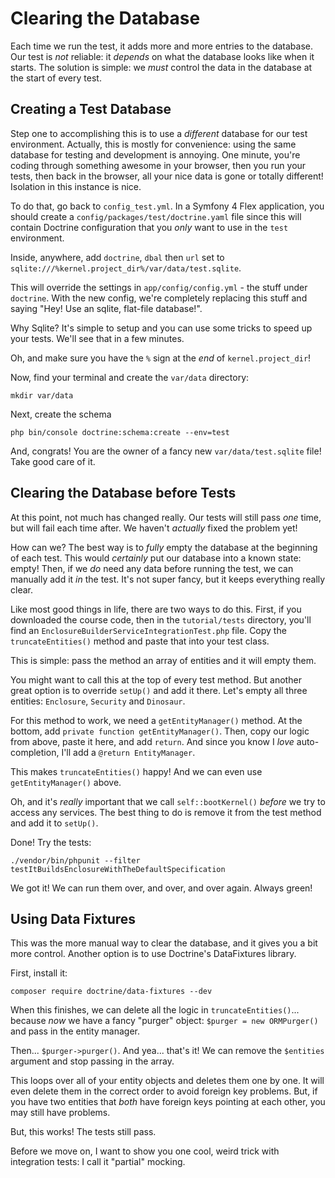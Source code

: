# Clearing the Database

Each time we run the test, it adds more and more entries to the database. Our test
is *not* reliable: it *depends* on what the database looks like when it starts. The
solution is simple: we *must* control the data in the database at the start of every
test.

## Creating a Test Database

Step one to accomplishing this is to use a *different* database for our test environment.
Actually, this is mostly for convenience: using the same database for testing
and development is annoying. One minute, you're coding through something awesome
in your browser, then you run your tests, then back in the browser, all your nice
data is gone or totally different! Isolation in this instance is nice.

To do that, go back to `config_test.yml`. In a Symfony 4 Flex application, you
should create a `config/packages/test/doctrine.yaml` file since this will contain
Doctrine configuration that you *only* want to use in the `test` environment.

Inside, anywhere, add `doctrine`, `dbal` then `url` set to
`sqlite:///%kernel.project_dir%/var/data/test.sqlite`.

This will override the settings in `app/config/config.yml` - the stuff under `doctrine`.
With the new config, we're completely replacing this stuff and saying "Hey! Use an
sqlite, flat-file database!".

Why Sqlite? It's simple to setup and you can use some tricks to speed up your
tests. We'll see that in a few minutes.

Oh, and make sure you have the `%` sign at the *end* of `kernel.project_dir`!

Now, find your terminal and create the `var/data` directory:

```terminal-silent
mkdir var/data
```

Next, create the schema

```terminal
php bin/console doctrine:schema:create --env=test
```

And, congrats! You are the owner of a fancy new `var/data/test.sqlite` file!
Take good care of it.

## Clearing the Database before Tests

At this point, not much has changed really. Our tests will still pass *one* time,
but will fail each time after. We haven't *actually* fixed the problem yet!

How can we? The best way is to *fully* empty the database at the beginning of each
test. This would *certainly* put our database into a known state: empty! Then, if
we *do* need any data before running the test, we can manually add it *in* the test.
It's not super fancy, but it keeps everything really clear.

Like most good things in life, there are two ways to do this. First, if you downloaded
the course code, then in the `tutorial/tests` directory, you'll find an
`EnclosureBuilderServiceIntegrationTest.php` file. Copy the `truncateEntities()`
method and paste that into your test class.

This is simple: pass the method an array of entities and it will empty them.

You might want to call this at the top of every test method. But another great option
is to override `setUp()` and add it there. Let's empty all three entities:
`Enclosure`, `Security` and `Dinosaur`.

For this method to work, we need a `getEntityManager()` method. At the bottom,
add `private function getEntityManager()`. Then, copy our logic from above, paste
it here, and add `return`. And since you know I *love* auto-completion, I'll add
a `@return EntityManager`.

This makes `truncateEntities()` happy! And we can even use `getEntityManager()` above.

Oh, and it's *really* important that we call `self::bootKernel()` *before* we
try to access any services. The best thing to do is remove it from the test method
and add it to `setUp()`.

Done! Try the tests:

```terminal-silent
./vendor/bin/phpunit --filter testItBuildsEnclosureWithTheDefaultSpecification
```

We got it! We can run them over, and over, and over again. Always green!

## Using Data Fixtures

This was the more manual way to clear the database, and it gives you a bit more
control. Another option is to use Doctrine's DataFixtures library.

First, install it:

```terminal
composer require doctrine/data-fixtures --dev
```

When this finishes, we can delete all the logic in `truncateEntities()`... because
*now* we have a fancy "purger" object: `$purger = new ORMPurger()` and pass in the
entity manager.

Then... `$purger->purger()`. And yea... that's it! We can remove the `$entities`
argument and stop passing in the array.

This loops over all of your entity objects and deletes them one by one. It will even
delete them in the correct order to avoid foreign key problems. But, if you have
two entities that *both* have foreign keys pointing at each other, you may still
have problems.

But, this works! The tests still pass.

Before we move on, I want to show you one cool, weird trick with integration tests:
I call it "partial" mocking.
